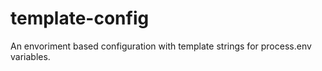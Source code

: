 # template-config
An envoriment based configuration with template strings for process.env variables.
